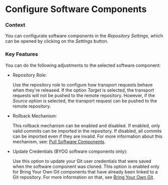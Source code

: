 <!-- loio51bed3bd15394dceae0909906ec15676 -->

# Configure Software Components





### Context

You can configurate software components in the *Repository Settings*, which can be opened by clicking on the *Settings* button.



### Key Features

You can do the following adjustments to the selected software component:

-   Repository Role:

    Use the repository role to configure how transport requests behave when they're released. If the option *Target* is selected, the transport requests will not be pushed to the remote repository. However, if the *Source* option is selected, the transport request can be pushed to the remote repository.

-   Rollback Mechanism:

    This rollback mechanism can be enabled and disabled. If enabled, only valid commits can be imported in the repository. If disabled, all commits can be imported even if they are invalid. For more information about this mechanism, see: [Pull Software Components](pull-software-components-90b9b9d.md).

-   Update Credentials \(BYOG software components only\):

    Use this option to update your Git user credentials that were saved when the software component was cloned. This option is enabled only for Bring Your Own Git components that have already been linked to a Git repository. For more information on that, see [Bring Your Own Git](bring-your-own-git-994c961.md).


